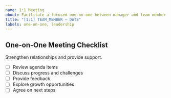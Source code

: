 ```yaml
---
name: 1:1 Meeting
about: Facilitate a focused one-on-one between manager and team member.
title: "[1:1] TEAM_MEMBER – DATE"
labels: one-on-one, leadership
---
```


## One-on-One Meeting Checklist
Strengthen relationships and provide support.

- [ ] Review agenda items  
- [ ] Discuss progress and challenges  
- [ ] Provide feedback  
- [ ] Explore growth opportunities  
- [ ] Agree on next steps  
